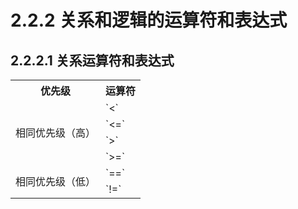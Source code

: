# 2.2.2 关系和逻辑的运算符和表达式

## 2.2.2.1 关系运算符和表达式

<table>

<tr>
<th>优先级</th>
<th>运算符</th>
</tr>

<tr>
<td rowSpan="4">相同优先级（高）</td>
<td>`<`</td>
</tr>

<tr>
<td>`<=`</td>
</tr>

<tr>
<td>`>`</td>
</tr>

<tr>
<td>`>=`</td>
</tr>

<tr>
<td rowSpan="2">相同优先级（低）</td>
<td>`==`</td>
</tr>

<tr>
<td>`!=`</td>
</tr>

</table>

